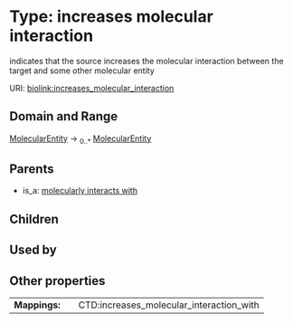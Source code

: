 
# Type: increases molecular interaction


indicates that the source increases the molecular interaction between the target and some other molecular entity

URI: [biolink:increases_molecular_interaction](https://w3id.org/biolink/vocab/increases_molecular_interaction)


## Domain and Range

[MolecularEntity](MolecularEntity.md) ->  <sub>0..*</sub> [MolecularEntity](MolecularEntity.md)

## Parents

 *  is_a: [molecularly interacts with](molecularly_interacts_with.md)

## Children


## Used by


## Other properties

|  |  |  |
| --- | --- | --- |
| **Mappings:** | | CTD:increases_molecular_interaction_with |

